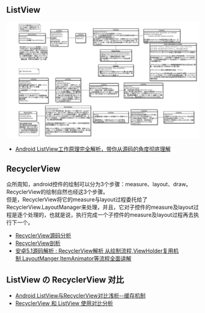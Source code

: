 ## ListView
<img src="ListView.png">



* [Android ListView工作原理完全解析，带你从源码的角度彻底理解](http://blog.csdn.net/guolin_blog/article/details/44996879)

## RecyclerView
众所周知，android控件的绘制可以分为3个步骤：measure、layout、draw。RecyclerView的绘制自然也经这3个步骤。  
但是，RecyclerView将它的measure与layout过程委托给了RecyclerView.LayoutManager来处理，并且，它对子控件的measure及layout过程是逐个处理的，也就是说，执行完成一个子控件的measure及layout过程再去执行下一个。






* [RecyclerView源码分析](http://mouxuejie.com/blog/2016-03-06/recyclerview-analysis/)
* [RecyclerView剖析](http://blog.csdn.net/qq_23012315/article/details/50807224)
* [安卓5.1源码解析 : RecyclerView解析 从绘制流程,ViewHolder复用机制,LayoutManger,ItemAnimator等流程全面讲解](http://blog.csdn.net/hfyd_/article/details/53910631?_t_t_t=0.81394347618334)


## ListView の RecyclerView 对比
* [Android ListView与RecyclerView对比浅析--缓存机制](http://dev.qq.com/topic/5811d3e3ab10c62013697408)
* [RecyclerView 和 ListView 使用对比分析](http://www.jianshu.com/p/f592f3715ae2)
